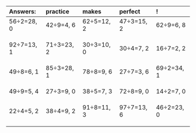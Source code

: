 | Answers: | practice | makes | perfect | ! |
| :--- | :--- | :--- | :--- | :--- |
| 56÷2=28, 0 | 42÷9=4, 6 | 62÷5=12, 2 | 47÷3=15, 2 | 62÷9=6, 8 | 
|   |   |   |   |   | 
|   |   |   |   |   | 
|   |   |   |   |   | 
| 92÷7=13, 1 | 71÷3=23, 2 | 30÷3=10, 0 | 30÷4=7, 2 | 16÷7=2, 2 | 
|   |   |   |   |   | 
|   |   |   |   |   | 
|   |   |   |   |   | 
| 49÷8=6, 1 | 85÷3=28, 1 | 78÷8=9, 6 | 27÷7=3, 6 | 69÷2=34, 1 | 
|   |   |   |   |   | 
|   |   |   |   |   | 
|   |   |   |   |   | 
| 49÷9=5, 4 | 27÷3=9, 0 | 38÷5=7, 3 | 72÷8=9, 0 | 14÷2=7, 0 | 
|   |   |   |   |   | 
|   |   |   |   |   | 
|   |   |   |   |   | 
| 22÷4=5, 2 | 38÷4=9, 2 | 91÷8=11, 3 | 97÷7=13, 6 | 46÷2=23, 0 | 
|   |   |   |   |   | 
|   |   |   |   |   | 
|   |   |   |   |   | 
